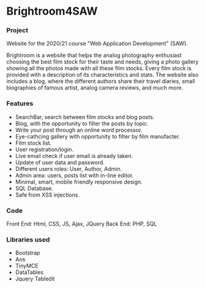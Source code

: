 # Brightroom4SAW

### Project

Website for the 2020/21 course "Web Application Development" (SAW).

Brightroom is a website that helps the analog photography enthusiast choosing the best film stock for their taste and needs, giving a photo gallery showing all the photos made with all these film stocks. Every film stock is provided with a description of its characteristics and stats.
The website also includes a blog, where the different authors share their travel diaries, small biographies of famous artist, analog camera reviews, and much more.

### Features

* SearchBar, search between film stocks and blog posts.
* Blog, with the opportunity to filter the posts by topic.
* Write your post through an online word processor.
* Eye-cathcing gallery with opportunity to filter by film manufacter.
* Film stock list.
* User registration/login.
* Live email check if user email is already taken.
* Update of user data and password.
* Different users roles: User, Author, Admin.
* Admin area: users, posts list with in-line editor.
* Minimal, smart, mobile friendly responsive design.
* SQL Database.
* Safe from XSS injections.

### Code

Front End: Html, CSS, JS, Ajax, JQuery
Back End: PHP, SQL

### Libraries used

* Bootstrap
* Aos
* TinyMCE
* DataTables
* Jquery Tabledit
